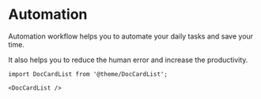 # Automation

Automation workflow helps you to automate your daily tasks and save your time.

It also helps you to reduce the human error and increase the productivity.

```mdx-code-block
import DocCardList from '@theme/DocCardList';

<DocCardList />
```
